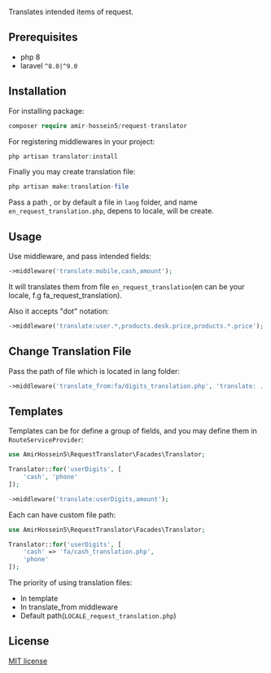 Translates intended items of request.

## Prerequisites

- php 8
- laravel ```^8.0|^9.0```


## Installation

For installing package:

```php
composer require amir-hossein5/request-translator
```

For registering middlewares in your project:

```php
php artisan translator:install
```

Finally you may create translation file:

```php
php artisan make:translation-file
```

Pass a path , or by default a file in ```lang``` folder, and name ```en_request_translation.php```, depens to locale, will be create.


## Usage

Use middleware, and pass intended fields: 

```php
->middleware('translate:mobile,cash,amount');
``` 

It will translates them from file ```en_request_translation```(en can be your locale, f.g fa_request_translation).

Also it accepts "dot" notation:

```php
->middleware('translate:user.*,products.desk.price,products.*.price');
``` 


## Change Translation File

Pass the path of file which is located in lang folder: 

```php
->middleware('translate_from:fa/digits_translation.php', 'translate: ....');
``` 


## Templates

Templates can be for define a group of fields, and you may define them in ```RouteServiceProvider```:

```php
use AmirHossein5\RequestTranslator\Facades\Translator;

Translator::for('userDigits', [
    'cash', 'phone'
]);
```

```php
->middleware('translate:userDigits,amount');
```

Each can have custom file path:

```php
use AmirHossein5\RequestTranslator\Facades\Translator;

Translator::for('userDigits', [
    'cash' => 'fa/cash_translation.php', 
    'phone'
]);
```

The priority of using translation files: 

 - In template
 - In translate_from middleware
 - Default path(```LOCALE_request_translation.php```)



## License
[MIT license](https://opensource.org/licenses/MIT)
